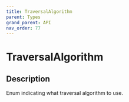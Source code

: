 ```yaml
---
title: TraversalAlgorithm
parent: Types
grand_parent: API
nav_order: 77
---
```


# TraversalAlgorithm

## Description

Enum indicating what traversal algorithm to use.
